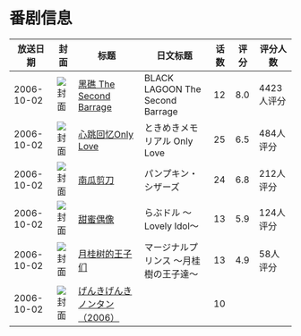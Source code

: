# 番剧信息

|放送日期|封面|标题|日文标题|话数|评分|评分人数|
|---|---|---|---|---|---|---|
|2006-10-02|![封面](https://lain.bgm.tv/pic/cover/c/d7/9a/980_b715Q.jpg)|[黑礁 The Second Barrage](https://bangumi.tv/subject/980)|BLACK LAGOON The Second Barrage|12|8.0|4423人评分|
|2006-10-02|![封面](https://lain.bgm.tv/pic/cover/c/90/e1/1804_27bEt.jpg)|[心跳回忆Only Love](https://bangumi.tv/subject/1804)|ときめきメモリアル Only Love|25|6.5|484人评分|
|2006-10-02|![封面](https://lain.bgm.tv/pic/cover/c/c9/00/5490_LY91b.jpg)|[南瓜剪刀](https://bangumi.tv/subject/5490)|パンプキン・シザーズ|24|6.8|212人评分|
|2006-10-02|![封面](https://lain.bgm.tv/pic/cover/c/5c/a4/10456_LfgX0.jpg)|[甜蜜偶像](https://bangumi.tv/subject/10456)|らぶドル ～Lovely Idol～|13|5.9|124人评分|
|2006-10-02|![封面](https://lain.bgm.tv/pic/cover/c/b7/87/20865_y50K0.jpg)|[月桂树的王子们](https://bangumi.tv/subject/20865)|マージナルプリンス ～月桂樹の王子達～|13|4.9|58人评分|
|2006-10-02|![封面](https://lain.bgm.tv/pic/cover/c/d0/06/332525_dMf9V.jpg)|[げんきげんきノンタン（2006）](https://bangumi.tv/subject/332525)||10|||
